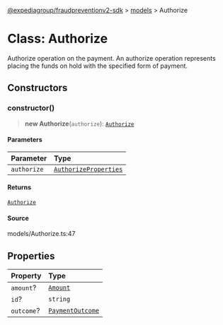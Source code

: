 [@expediagroup/fraudpreventionv2-sdk](../../index.md) > [models](../index.md) > Authorize

# Class: Authorize

Authorize operation on the payment. An authorize operation represents placing the funds on hold with the specified form of payment.

## Constructors

### constructor()

> **new Authorize**(`authorize`): [`Authorize`](class.Authorize.md)

#### Parameters

| Parameter   | Type                                                                    |
| :---------- | :---------------------------------------------------------------------- |
| `authorize` | [`AuthorizeProperties`](../interfaces/interface.AuthorizeProperties.md) |

#### Returns

[`Authorize`](class.Authorize.md)

#### Source

models/Authorize.ts:47

## Properties

| Property   | Type                                        |
| :--------- | :------------------------------------------ |
| `amount`?  | [`Amount`](class.Amount.md)                 |
| `id`?      | `string`                                    |
| `outcome`? | [`PaymentOutcome`](class.PaymentOutcome.md) |
